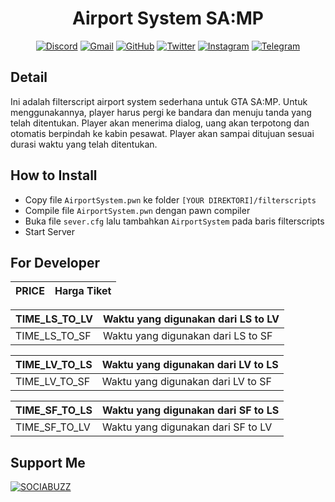 <div align="center">

<h1>Airport System SA:MP</h1>

[![Discord](https://img.shields.io/badge/RProject-%237289DA.svg?style=for-the-badge&logo=discord&logoColor=white)](https://discord.gg/qudyjPnCbZ) [![Gmail](https://img.shields.io/badge/Gmail-D14836?style=for-the-badge&logo=gmail&logoColor=white&link=mailto:contact.russellraders@gmail.com)](mailto:contact.russellraders@gmail.com) [![GitHub](https://img.shields.io/badge/github-%23121011.svg?style=for-the-badge&logo=github&logoColor=white)](https://github.com/russellraders/) [![Twitter](https://img.shields.io/badge/Twitter-%231DA1F2.svg?style=for-the-badge&logo=Twitter&logoColor=white)](https://twitter.com/RussellRaders/) [![Instagram](https://img.shields.io/badge/Instagram-%23E4405F.svg?style=for-the-badge&logo=Instagram&logoColor=white)](https://instagram.com/russellraders/) [![Telegram](https://img.shields.io/badge/Telegram-2CA5E0?style=for-the-badge&logo=telegram&logoColor=white)](https://t.me/russellraders/)

</div>

## Detail

<p align="left">
	Ini adalah filterscript airport system sederhana untuk GTA SA:MP. Untuk menggunakannya, player harus pergi ke bandara dan menuju tanda yang telah ditentukan. Player akan menerima dialog, uang akan terpotong dan otomatis berpindah ke kabin pesawat. Player akan sampai ditujuan sesuai durasi waktu yang telah ditentukan.
</p>

## How to Install
- Copy file `AirportSystem.pwn` ke folder `[YOUR DIREKTORI]/filterscripts`
- Compile file `AirportSystem.pwn` dengan pawn compiler
- Buka file `sever.cfg` lalu tambahkan `AirportSystem` pada baris filterscripts
- Start Server


## For Developer
| PRICE | Harga Tiket |
|---|---|

| TIME_LS_TO_LV | Waktu yang digunakan dari LS to LV |
|---|---|
| TIME_LS_TO_SF | Waktu yang digunakan dari LS to SF |

| TIME_LV_TO_LS | Waktu yang digunakan dari LV to LS |
|---|---|
| TIME_LV_TO_SF | Waktu yang digunakan dari LV to SF |

| TIME_SF_TO_LS | Waktu yang digunakan dari SF to LS |
|---|---|
| TIME_SF_TO_LV | Waktu yang digunakan dari SF to LV |

## Support Me

[![SOCIABUZZ](https://img.shields.io/badge/DONATE-SOCIABUZZ-brightgreen?style=for-the-badge)](https://sociabuzz.com/russell/donate) 